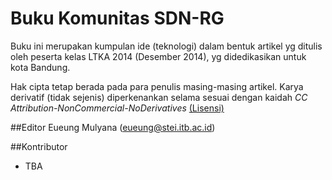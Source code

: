 # Buku Komunitas SDN-RG

Buku ini merupakan kumpulan ide (teknologi) dalam bentuk artikel yg ditulis oleh peserta kelas LTKA 2014 (Desember 2014), yg didedikasikan untuk kota Bandung.

Hak cipta tetap berada pada para penulis masing-masing artikel. Karya derivatif (tidak sejenis) diperkenankan selama sesuai dengan kaidah  *CC Attribution-NonCommercial-NoDerivatives*
[(Lisensi)](http://creativecommons.org/licenses/by-nc-nd/4.0/)

##Editor
Eueung Mulyana (eueung@stei.itb.ac.id)

##Kontributor
- TBA
